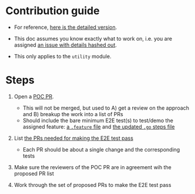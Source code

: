# Contribution guide

- For reference, [here is the detailed version](https://github.com/pokt-network/pocket/blob/main/utility/doc/E2E_FEATURE_PATH_TEMPLATE.md#e2e-feature-implementation).
  
- This doc assumes you know exactly what to work on, i.e. you are assigned [an issue with details hashed out](https://github.com/pokt-network/pocket/issues/754).

- This only applies to the `utility` module.

# Steps

1. Open a [POC PR](https://github.com/pokt-network/pocket/blob/main/utility/doc/E2E_FEATURE_PATH_TEMPLATE.md#poc-proof-of-concept).
   
   - This will not be merged, but used to A) get a review on the approach and B) breakup the work into a list of PRs
   - Should include the bare minimum E2E test(s) to test/demo the assigned feature: [a `.feature` file](https://github.com/pokt-network/pocket/pull/869/files#diff-30c6c02e8594cf72662ab975e75a810a5bbd702f274e2eaf160c97ec14f5e642) and [the updated `.go` steps file](https://github.com/pokt-network/pocket/pull/869/files#diff-01dec4121ae8acb7a1f4bb72a6c2104827d2c2d2197eb5f45fa5c032ffba32cd)

2. List [the PRs needed for making the E2E test pass](https://github.com/pokt-network/pocket/pull/869#issuecomment-1618484939)

   - Each PR should be about a single change and the corresponding tests

3. Make sure the reviewers of the POC PR are in agreement wih the proposed PR list

4. Work through the set of proposed PRs to make the E2E test pass
